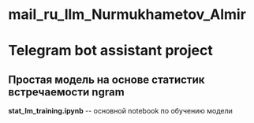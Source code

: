 # mail_ru_llm_Nurmukhametov_Almir
# Telegram bot assistant project

## Простая модель на основе статистик встречаемости ngram
**stat_lm_training.ipynb** -- основной notebook по обучению модели